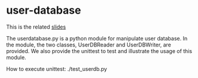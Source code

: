 # user-databaseThis is the related [slides](https://docs.google.com/presentation/d/1U2M55zudbAxALyDb9wZQvowsA-rmLEGXQNUcMQTOImQ/edit#slide=id.p)The userdatabase.py is a python module for manipulate user database. In the module, the two classes, UserDBReader and UserDBWriter, are provided. We also provide the unittest to test and illustrate the usage of this module.How to execute unittest: ./test_userdb.py